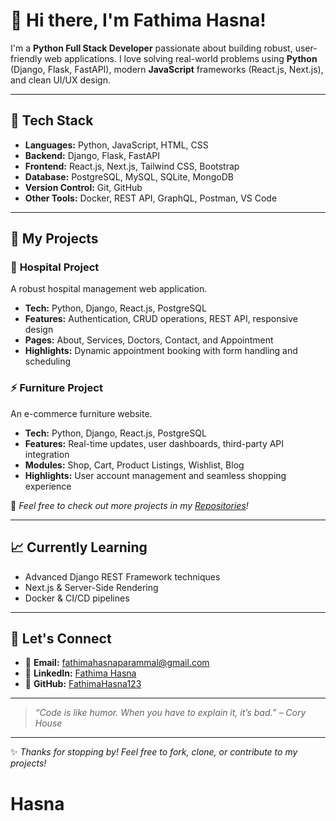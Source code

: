 # 👋 Hi there, I'm Fathima Hasna!

I'm a **Python Full Stack Developer** passionate about building robust, user-friendly web applications. I love solving real-world problems using **Python** (Django, Flask, FastAPI), modern **JavaScript** frameworks (React.js, Next.js), and clean UI/UX design.

---

## 🔧 **Tech Stack**

- **Languages:** Python, JavaScript, HTML, CSS  
- **Backend:** Django, Flask, FastAPI  
- **Frontend:** React.js, Next.js, Tailwind CSS, Bootstrap  
- **Database:** PostgreSQL, MySQL, SQLite, MongoDB  
- **Version Control:** Git, GitHub  
- **Other Tools:** Docker, REST API, GraphQL, Postman, VS Code  

---

## 📂 **My Projects**

### 🚀 **Hospital Project**
A robust hospital management web application.

- **Tech:** Python, Django, React.js, PostgreSQL  
- **Features:** Authentication, CRUD operations, REST API, responsive design  
- **Pages:** About, Services, Doctors, Contact, and Appointment  
- **Highlights:** Dynamic appointment booking with form handling and scheduling  

### ⚡ **Furniture Project**
An e-commerce furniture website.

- **Tech:** Python, Django, React.js, PostgreSQL  
- **Features:** Real-time updates, user dashboards, third-party API integration  
- **Modules:** Shop, Cart, Product Listings, Wishlist, Blog  
- **Highlights:** User account management and seamless shopping experience  

📌 *Feel free to check out more projects in my [Repositories](https://github.com/FathimaHasna123?tab=repositories)!*

---

## 📈 **Currently Learning**

- Advanced Django REST Framework techniques  
- Next.js & Server-Side Rendering  
- Docker & CI/CD pipelines  

---

## 💬 **Let's Connect**

- 📧 **Email:** [fathimahasnaparammal@gmail.com](mailto:fathimahasnaparammal@gmail.com)  
- 💼 **LinkedIn:** [Fathima Hasna](https://www.linkedin.com/in/fathima-hasna-337111362/)  
- 🐙 **GitHub:** [FathimaHasna123](https://github.com/FathimaHasna123/)  

---

> *“Code is like humor. When you have to explain it, it’s bad.” – Cory House*

---

✨ *Thanks for stopping by! Feel free to fork, clone, or contribute to my projects!*

# Hasna
